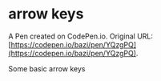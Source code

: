 # arrow keys

A Pen created on CodePen.io. Original URL: [https://codepen.io/bazi/pen/YQzgPQ](https://codepen.io/bazi/pen/YQzgPQ).

Some basic arrow keys